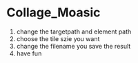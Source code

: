 # Collage_Moasic
1. change the targetpath and element path 
2. choose the tile szie you want
3. change the filename you save the result
4. have fun 
